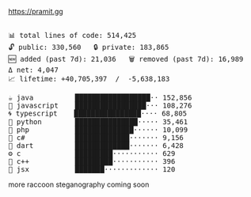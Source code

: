 https://pramit.gg
 <!-- LANGUAGES BREAKDOWN START -->
<pre><code style="font-family: monospace; font-size: 14px;">
📊 total lines of code: 514,425
🔓 public: 330,560   🔒 private: 183,865
🆕 added (past 7d): 21,036   🗑️ removed (past 7d): 16,989   Δ net: 4,047
📈 lifetime: +40,705,397  /  -5,638,183

☕ java          ██████████████████·· 152,856
💛 javascript    █████████████████··· 108,276
🌀 typescript    ████████████████···· 68,805
🐍 python        ███████████████····· 35,461
🐘 php           ██████████████······ 10,099
🔧 c#            █████████████······· 9,156
🎯 dart          █████████████······· 6,428
⚙️ c             █████████··········· 629
🧩 c++           █████████··········· 396
🎨 jsx           ███████············· 120
</code></pre>
 <!-- LANGUAGES BREAKDOWN END -->
more raccoon steganography coming soon
